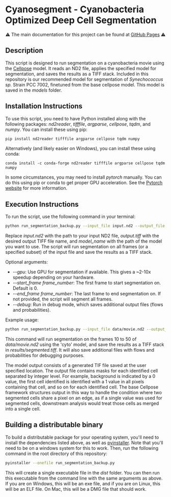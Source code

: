 # Cyanosegment - Cyanobacteria Optimized Deep Cell Segmentation

<p align="center">
	⚠️ The main documentation for this project can be found at  <a href="https://cameronlab.github.io/cypose/">GitHub Pages</a> ⚠️
</p>

## Description
This script is designed to run segmentation on a cyanobacteria movie using the [Cellpose](https://github.com/MouseLand/cellpose) model. It reads an ND2 file, applies the specified model for segmentation, and saves the results as a TIFF stack. Included in this repository is our recommended model for segmentation of *Synechococcus sp.* Strain PCC 7002, finetuned from the base cellpose model. This model is saved in the *models* folder.

## Installation Instructions
To use this script, you need to have Python installed along with the following packages: *nd2reader*, *tifffile*, *argparse*, *cellpose*, *tqdm*, and *numpy*. You can install these using pip:
```bash
pip install nd2reader tifffile argparse cellpose tqdm numpy
```
Alternatively (and likely easier on Windows), you can install these using conda:
```
conda install -c conda-forge nd2reader tifffile argparse cellpose tqdm numpy
```
In some circumstances, you may need to install *pytorch* manually. You can do this using pip or conda to get proper GPU acceleration. See the [Pytorch website](https://pytorch.org/get-started/locally/) for more information.
## Execution Instructions
To run the script, use the following command in your terminal:
```bash
python run_segmentation_backup.py --input_file input.nd2 --output_file output.tiff --model model_name [--gpu] [--start_frame frame_number] [--end_frame frame_number] [--debug]
```
Replace *input.nd2* with the path to your input ND2 file, *output.tiff* with the desired output TIFF file name, and *model_name* with the path of the model you want to use. The script will run segmentation on all frames (or a specified subset) of the input file and save the results as a TIFF stack.

Optional arguments:
- *--gpu*: Use GPU for segmentation if available. This gives a ~2-10x speedup depending on your hardware.
- *--start_frame frame_number*: The first frame to start segmentation on. Default is 0.
- *--end_frame frame_number*: The last frame to end segmentation on. If not provided, the script will segment all frames.
- *--debug*: Run in debug mode, which saves additional output files (flows and probabilities).

Example usage:
```bash
python run_segmentation_backup.py --input_file data/movie.nd2 --output_file results/segmented.tiff --model models/7002_CAH_default --gpu --start_frame 10 --end_frame 50 --debug
```
This command will run segmentation on the frames 10 to 50 of *data/movie.nd2* using the 'cyto' model, and save the results as a TIFF stack in *results/segmented.tiff*. It will also save additional files with flows and probabilities for debugging purposes.

The model output consists of a generated TIF file saved at the user specified location. The output file contains masks for each identified cell separated by integer level. For example, background is indicated by a 0 value, the first cell identified is identified with a 1 value in all pixels containing that cell, and so on for each identified cell. The base Cellpose framework structures output in this way to handle the condition where two segmented cells share a pixel on an edge, as if a single value was used for segmented cells, downstream analysis would treat those cells as merged into a single cell.

## Building a distributable binary

To build a distributable package for your operating system, you'll need to install the dependencies listed above, as well as [pyinstaller](https://www.pyinstaller.org/). Note that you'll need to be on a windows system for this to work. Then, run the following command in the root directory of this repository:
```bash
pyinstaller --onefile run_segmentation_backup.py
```
This will create a single executable file in the *dist* folder. You can then run this executable from the command line with the same arguments as above. If you are on Windows, this will be an exe file, and if you are on Linux, this will be an ELF file. On Mac, this will be a DMG file that should work.
